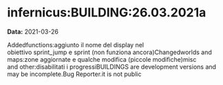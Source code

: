 # infernicus:BUILDING:26.03.2021a

**Data:** 2021-03-26

Addedfunctions:aggiunto il nome del display nel obiettivo sprint_jump e sprint (non funziona ancora)Changedworlds and maps:zone aggiornate e qualche modifica (piccole modifiche)misc and other:disabilitati i progressiBUILDINGS are development versions and may be incomplete.Bug Reporter.it is not public
